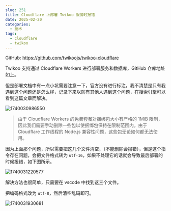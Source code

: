 ```yaml
---
slug: 251
title: Cloudflare 上部署 Twikoo 服务时报错
date: 2025-02-20
categories:
  - 技术
tags:
  - cloudflare
  - twikoo
---
```


GitHub: https://github.com/twikoojs/twikoo-cloudflare

Twikoo 支持通过 Cloudflare Workers 进行部署服务和数据库，GitHub 仓库地址如上。

但是部署文档中有一点小坑需要注意一下，官方没有进行标注，我不清楚是只有我遇到这个问题还是怎么样，记录下来以防有其他人遇到这个问题，在搜索引擎可以看到这篇文章而解决。

![1740030986550](https://imgurl.zishu.me/2025/02/1740030986550.webp)

> 由于 Cloudflare Workers 的免费套餐对捆绑包大小有严格的 1MiB 限制，因此我们需要手动删除一些包以使捆绑包保持在限制范围内。由于 Cloudflare 工作线程的 Node.js 兼容性问题，这些包无论如何都无法使用。

因为上面那个问题，所以需要把这几个文件清空，（不能删除会报错），但是这个指令存在问题，会把文件格式转为 `utf-16`，如果不处理它的话就会导致最后部署的时候报错，如下图所示。

![1740031220577](https://imgurl.zishu.me/2025/02/1740031220577.webp)

解决方法也很简单，只需要在 vscode 中找到这三个文件。

把编码格式改为 `utf-8`，然后清空乱码即可。

![1740031930681](https://imgurl.zishu.me/2025/02/1740031930681.webp)
